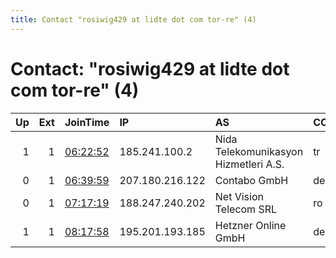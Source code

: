 ```yaml
---
title: Contact "rosiwig429 at lidte dot com tor-re" (4)
---
```


# Contact: "rosiwig429 at lidte dot com tor-re" (4)

|   Up |   Ext | JoinTime                                                                                            | IP              | AS                                    | CC   |   ORp |   Dirp | OS    | Version   | Nickname     |   eFamMembers |
|-----:|------:|:----------------------------------------------------------------------------------------------------|:----------------|:--------------------------------------|:-----|------:|-------:|:------|:----------|:-------------|--------------:|
|    1 |     1 | [06:22:52](https://metrics.torproject.org/rs.html#details/77ACB96594B6A0FE3BA23435B309FDE884D8A1A1) | 185.241.100.2   | Nida Telekomunikasyon Hizmetleri A.S. | tr   |  9001 |   9030 | Linux | 0.4.5.6   | sqwozBab     |             1 |
|    0 |     1 | [06:39:59](https://metrics.torproject.org/rs.html#details/EC2EF5715AE81A417DF46E9E33499B190EED18D3) | 207.180.216.122 | Contabo GmbH                          | de   |  9001 |   9030 | Linux | 0.4.5.6   | booba99      |             1 |
|    0 |     1 | [07:17:19](https://metrics.torproject.org/rs.html#details/4E9433E0864994E88B16373CB55D4F2555F70208) | 188.247.240.202 | Net Vision Telecom SRL                | ro   |  9001 |   9030 | Linux | 0.4.5.6   | erwinsrelay1 |             1 |
|    1 |     1 | [08:17:58](https://metrics.torproject.org/rs.html#details/52951D53A4E944C05D024B9952B926B6528B5043) | 195.201.193.185 | Hetzner Online GmbH                   | de   |  9001 |   9030 | Linux | 0.4.5.6   | PIAzrhexit1  |             1 |

